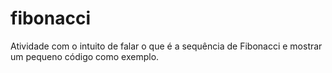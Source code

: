 # fibonacci
Atividade com o intuito de falar o que é a sequência de Fibonacci e mostrar um pequeno código como exemplo.
